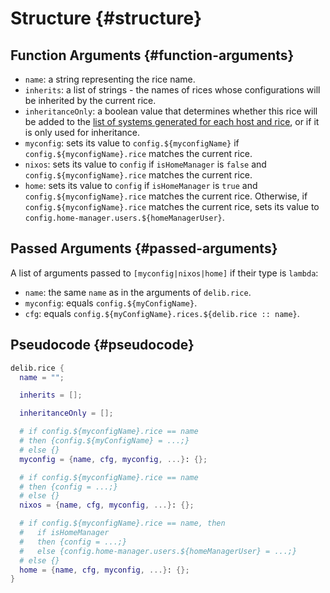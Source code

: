 # Structure {#structure}

## Function Arguments {#function-arguments}
- `name`: a string representing the rice name.
- `inherits`: a list of strings - the names of rices whose configurations will be inherited by the current rice.
- `inheritanceOnly`: a boolean value that determines whether this rice will be added to the [list of systems generated for each host and rice](/configurations/introduction), or if it is only used for inheritance.
- `myconfig`: sets its value to `config.${myconfigName}` if `config.${myconfigName}.rice` matches the current rice.
- `nixos`: sets its value to `config` if `isHomeManager` is `false` and `config.${myconfigName}.rice` matches the current rice.
- `home`: sets its value to `config` if `isHomeManager` is `true` and `config.${myconfigName}.rice` matches the current rice. Otherwise, if `config.${myconfigName}.rice` matches the current rice, sets its value to `config.home-manager.users.${homeManagerUser}`.

## Passed Arguments {#passed-arguments}
A list of arguments passed to `[myconfig|nixos|home]` if their type is `lambda`:
- `name`: the same `name` as in the arguments of `delib.rice`.
- `myconfig`: equals `config.${myConfigName}`.
- `cfg`: equals `config.${myConfigName}.rices.${delib.rice :: name}`.

## Pseudocode {#pseudocode}
```nix
delib.rice {
  name = "";

  inherits = [];

  inheritanceOnly = [];

  # if config.${myconfigName}.rice == name
  # then {config.${myConfigName} = ...;}
  # else {}
  myconfig = {name, cfg, myconfig, ...}: {};

  # if config.${myconfigName}.rice == name
  # then {config = ...;}
  # else {}
  nixos = {name, cfg, myconfig, ...}: {};

  # if config.${myconfigName}.rice == name, then
  #   if isHomeManager
  #   then {config = ...;}
  #   else {config.home-manager.users.${homeManagerUser} = ...;}
  # else {}
  home = {name, cfg, myconfig, ...}: {};
}
```
